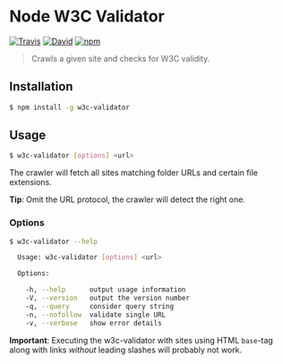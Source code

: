 # Node W3C Validator

[![Travis](https://img.shields.io/travis/lgraubner/node-w3c-validator.svg)](https://travis-ci.org/lgraubner/node-w3c-validator) [![David](https://img.shields.io/david/lgraubner/node-w3c-validator.svg)](https://david-dm.org/lgraubner/node-w3c-validator) [![npm](https://img.shields.io/npm/v/w3c-validator.svg)](https://www.npmjs.com/package/w3c-validator)

> Crawls a given site and checks for W3C validity.

## Installation

```BASH
$ npm install -g w3c-validator
```

## Usage
```BASH
$ w3c-validator [options] <url>
```

The crawler will fetch all sites matching folder URLs and certain file extensions.

**Tip**: Omit the URL protocol, the crawler will detect the right one.

### Options
```BASH
$ w3c-validator --help

  Usage: w3c-validator [options] <url>

  Options:

    -h, --help      output usage information
    -V, --version   output the version number
    -q, --query     consider query string
    -n, --nofollow  validate single URL
    -v, --verbose   show error details
```

**Important**: Executing the w3c-validator with sites using HTML `base`-tag along with links *without* leading slashes will probably not work.
